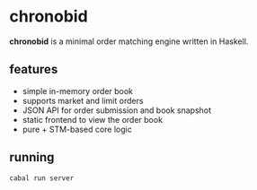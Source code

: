 # chronobid

**chronobid** is a minimal order matching engine written in Haskell.

## features

- simple in-memory order book
- supports market and limit orders
- JSON API for order submission and book snapshot
- static frontend to view the order book
- pure + STM-based core logic

## running

```bash
cabal run server
```
